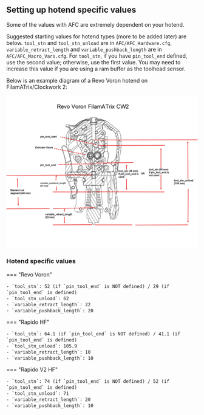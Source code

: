 ## Setting up hotend specific values

Some of the values with AFC are extremely dependent on your hotend.

Suggested starting values for hotend types (more to be added later) are below.  `tool_stn` and `tool_stn_unload` 
are in `AFC/AFC_Hardware.cfg`, `variable_retract_length` and `variable_pushback_length` are in
`AFC/AFC_Macro_Vars.cfg`. For `tool_stn`, if you have `pin_tool_end` defined, use the second value; otherwise, use
the first value. You may need to increase this value if you are using a ram buffer as the toolhead sensor.

Below is an example diagram of a Revo Voron hotend on FilamATrix/Clockwork 2:

![revo-voron-filamatrix-cw2-diagram](../../assets/images/example-cw2-revo.png)

### Hotend specific values

=== "Revo Voron"

    - `tool_stn`: 52 (if `pin_tool_end` is NOT defined) / 29 (if `pin_tool_end` is defined)
    - `tool_stn_unload`: 62
    - `variable_retract_length`: 22
    - `variable_pushback_length`: 20

=== "Rapido HF"

    - `tool_stn`: 64.1 (if `pin_tool_end` is NOT defined) / 41.1 (if `pin_tool_end` is defined)
    - `tool_stn_unload`: 105.9
    - `variable_retract_length`: 10
    - `variable_pushback_length`: 10

=== "Rapido V2 HF"
    
    - `tool_stn`: 74 (if `pin_tool_end` is NOT defined) / 52 (if `pin_tool_end` is defined)
    - `tool_stn_unload`: 71
    - `variable_retract_length`: 20
    - `variable_pushback_length`: 10

